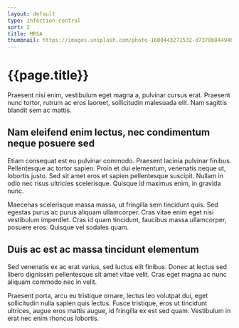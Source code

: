 ```yaml
---
layout: default
type: infection-control
sort: 2
title: MRSA
thumbnail: https://images.unsplash.com/photo-1600443271532-d7370b84494b?ixlib=rb-1.2.1&ixid=MnwxMjA3fDB8MHxwaG90by1wYWdlfHx8fGVufDB8fHx8&auto=format&fit=crop&w=1216&q=80
---
```

# {{page.title}}

Praesent nisi enim, vestibulum eget magna a, pulvinar cursus erat. Praesent nunc tortor, rutrum ac eros laoreet, sollicitudin malesuada elit. Nam sagittis blandit sem ac mattis.

## Nam eleifend enim lectus, nec condimentum neque posuere sed

Etiam consequat est eu pulvinar commodo. Praesent lacinia pulvinar finibus. Pellentesque ac tortor sapien. Proin et dui elementum, venenatis neque ut, lobortis justo. Sed sit amet eros et sapien pellentesque suscipit. Nullam in odio nec risus ultricies scelerisque. Quisque id maximus enim, in gravida nunc.

Maecenas scelerisque massa massa, ut fringilla sem tincidunt quis. Sed egestas purus ac purus aliquam ullamcorper. Cras vitae enim eget nisi vestibulum imperdiet. Cras id quam tincidunt, faucibus massa ullamcorper, posuere eros. Quisque vel sodales quam.

## Duis ac est ac massa tincidunt elementum

Sed venenatis ex ac erat varius, sed luctus elit finibus. Donec at lectus sed libero dignissim pellentesque sit amet vitae velit. Cras eget magna ac nunc aliquam commodo nec in velit.

Praesent porta, arcu eu tristique ornare, lectus leo volutpat dui, eget sollicitudin nulla sapien quis lectus. Fusce tristique, eros ut tincidunt ultrices, augue eros mattis augue, id fringilla ex est sed quam. Vestibulum in erat nec enim rhoncus lobortis.